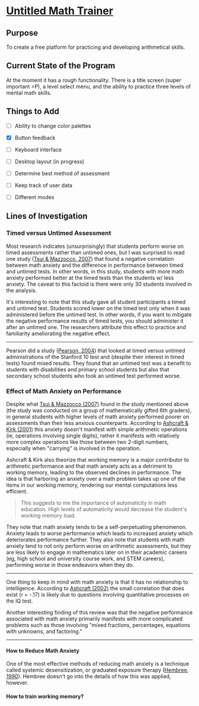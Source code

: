 # [Untitled Math Trainer](https://dkallen78.github.io/math-trainer/quickMath.html)

## Purpose

To create a free platform for practicing and developing arithmetical skills.

## Current State of the Program

At the moment it has a rough functionality. There is a title screen (super important =P),
a level select menu, and the ability to practice three levels of mental math skills.

## Things to Add

- [ ] Ability to change color palettes

- [x] Button feedback

- [ ] Keyboard interface

- [ ] Desktop layout (in progress)

- [ ] Determine best method of assessment

- [ ] Keep track of user data

- [ ] Different modes

## Lines of Investigation

### Timed versus Untimed Assessment

Most research indicates (unsurprisingly) that students perform worse on timed assessments
rather than untimed ones, but I was surprised to read one study ([Tsui & Mazzocco, 2007](https://www.ncbi.nlm.nih.gov/pmc/articles/PMC2806671/)) that found a negative
correlation between math anxiety and the difference in performance between timed and
untimed tests. In other words, in this study, students with more math anxiety performed
better at the timed tests than the students w/ less anxiety. The caveat to this factoid
is there were only 30 students involved in the analysis.

It's interesting to note that this study gave all student participants a timed and
untimed test. Students scored lower on the timed test only when it was administered
before the untimed test. In other words, if you want to mitigate the negative performance
results of timed tests, you should administer it after an untimed one. The researchers
attribute this effect to practice and familiarity ameliorating the negative effect.

---

Pearson did a study ([Pearson, 2004](http://images.pearsonassessments.com/images/tmrs/tmrs_rg/TimedUntimed.pdf)) that looked at timed versus untimed administrations of the Stanford
10 test and (despite their interest in timed tests) found mixed results. They found
that an untimed test was a benefit to students with disabilities and primary school
students but also that secondary school students who took an untimed test performed
worse.



### Effect of Math Anxiety on Performance

Despite what [Tsui & Mazzocco (2007)](https://www.ncbi.nlm.nih.gov/pmc/articles/PMC2806671/)
found in the study mentioned above (the study was conducted on a group of mathematically
gifted 6th graders), in general students with higher levels of math anxiety performed
poorer on assessments than their less anxious counterparts. According to [Ashcraft & Kirk (2001)](https://www.academia.edu/download/27137080/xge1302224.pdf) this anxiety doesn't manifest
with simple arithmetic operations (ie, operations involving single digits), rather
it manifests with relatively more complex operations like those between two 2-digit
numbers, especially when "carrying" is involved in the operation.

Ashcraft & Kirk also theorize that working memory is a major contributor to arithmetic
performance and that math anxiety acts as a detriment to working memory, leading to
the observed declines in performance. The idea is that harboring an anxiety over a
math problem takes up one of the items in our working memory, rendering our mental
computations less efficient.

> This suggests to me the importance of automaticity in math education. High levels
of automaticity would decrease the student's working memory load.

They note that math anxiety tends to be a self-perpetuating phenomenon. Anxiety leads
to worse performance which leads to increased anxiety which deteriorates performance
further. They also note that students with math anxiety tend to not only perform
worse on arithmetic assessments, but they are less likely to engage in mathematics
later on in their academic careers (eg, high school and university course work, and
STEM careers), performing worse in those endeavors when they do.

---

One thing to keep in mind with math anxiety is that it has no relationship to intelligence.
According to [Ashcraft (2002)](www.mccc.edu/~jenningh/Courses/documents/math_anxiety.pdf)
the small correlation that does exist (r = -.17) is likely due to questions involving
quantitative processes on the IQ test.

Another interesting finding of this review was that the negative performance associated
with math anxiety primarily manifests with more complicated problems such as those
involving "mixed fractions, percentages, equations with unknowns, and factoring."

---



#### How to Reduce Math Anxiety

One of the most effective methods of reducing math anxiety is a technique called
systemic desensitization, or graduated exposure therapy ([Hembree, 1990](https://www.jstor.org/stable/749455)). Hembree doesn't go into the details of how this was applied, however.

#### How to train working memory?
